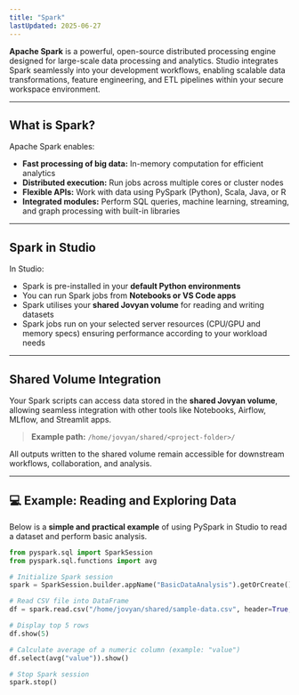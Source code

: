 ```yaml
---
title: "Spark"
lastUpdated: 2025-06-27
---
```


**Apache Spark** is a powerful, open-source distributed processing engine designed for large-scale data processing and analytics. Studio integrates Spark seamlessly into your development workflows, enabling scalable data transformations, feature engineering, and ETL pipelines within your secure workspace environment.

---

## What is Spark?

Apache Spark enables:

- **Fast processing of big data:** In-memory computation for efficient analytics  
- **Distributed execution:** Run jobs across multiple cores or cluster nodes  
- **Flexible APIs:** Work with data using PySpark (Python), Scala, Java, or R  
- **Integrated modules:** Perform SQL queries, machine learning, streaming, and graph processing with built-in libraries

---

## Spark in Studio

In Studio:

- Spark is pre-installed in your **default Python environments**  
- You can run Spark jobs from **Notebooks or VS Code apps**  
- Spark utilises your **shared Jovyan volume** for reading and writing datasets  
- Spark jobs run on your selected server resources (CPU/GPU and memory specs) ensuring performance according to your workload needs

---

##  Shared Volume Integration

Your Spark scripts can access data stored in the **shared Jovyan volume**, allowing seamless integration with other tools like Notebooks, Airflow, MLflow, and Streamlit apps.

>  **Example path:** `/home/jovyan/shared/<project-folder>/`

All outputs written to the shared volume remain accessible for downstream workflows, collaboration, and analysis.

---

## 💻 Example: Reading and Exploring Data

Below is a **simple and practical example** of using PySpark in Studio to read a dataset and perform basic analysis.

```python
from pyspark.sql import SparkSession
from pyspark.sql.functions import avg

# Initialize Spark session
spark = SparkSession.builder.appName("BasicDataAnalysis").getOrCreate()

# Read CSV file into DataFrame
df = spark.read.csv("/home/jovyan/shared/sample-data.csv", header=True, inferSchema=True)

# Display top 5 rows
df.show(5)

# Calculate average of a numeric column (example: "value")
df.select(avg("value")).show()

# Stop Spark session
spark.stop()
